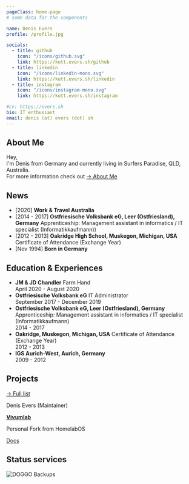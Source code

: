 ```yaml
---
pageClass: home-page
# some data for the components

name: Denis Evers
profile: /profile.jpg

socials:
  - title: github
    icon: "/icons/github.svg"
    link: https://kutt.evers.sh/github
  - title: linkedin
    icon: "/icons/linkedin-mono.svg"
    link: https://kutt.evers.sh/linkedin
  - title: instagram
    icon: "/icons/instagram-mono.svg"
    link: https://kutt.evers.sh/instagram

#cv: https://evers.sh
bio: IT enthusiast
email: denis (at) evers (dot) sh
---
```


<ProfileSection :frontmatter="$page.frontmatter" />

## About Me

Hey, <br/>
I'm Denis from Germany and currently living in Surfers Paradise, QLD, Australia. <br/>
For more information check out [→ About Me](/about/)

## News

- [2020] **Work & Travel Australia** 
- [2014 - 2017] **Ostfriesische Volksbank eG, Leer (Ostfriesland), Germany** Apprenticeship: Management assistant in informatics / IT specialist (Informatikkaufmann))
- [2012 - 2013] **Oakridge High School, Muskegon, Michigan, USA** Certificate of Attendance (Exchange Year)
- [Nov 1994] **Born in Germany**


## Education & Experiences

- **JM & JD Chandler** Farm Hand <br/>
April 2020 - August 2020
- **Ostfriesische Volksbank eG** IT Administrator <br/>
September 2017 - December 2019
- **Ostfriesische Volksbank eG, Leer (Ostfriesland), Germany** Apprenticeship: Management assistant in informatics / IT specialist (Informatikkaufmann) <br/>
2014 - 2017
- **Oakridge, Muskegon, Michigan, USA** Certificate of Attendance (Exchange Year) <br/>
2012 - 2013
- **IGS Aurich-West, Aurich, Germany** <br/>
2009 - 2012



## Projects


[→ Full list](/projects/)

<ProjectCard image="/projects/2.png"
hideBorder=true>

  Denis Evers (Maintainer)
  
  [**Vivumlab**](https://github.com/VivumLab/VivumLab)
  
  Personal Fork from HomelabOS

  [Docs](https://docs.vivumlab.com)
  
</ProjectCard>

## Status services

![DOGGO Backups](https://img.shields.io/endpoint?label=DOGGO%20Backups&style=for-the-badge&url=https%3A%2F%2Fhc.evers.sh%2Fbadge%2F433c549d-5a73-4480-bce5-db2cf79b38c0%2FKZOCJQXv-2%2Fdoggo.shields)

<!-- Custom style for this page -->

<style lang="stylus">

.theme-container.home-page .page
  font-size 14px
  font-family "lucida grande", "lucida sans unicode", lucida, "Helvetica Neue", Helvetica, Arial, sans-serif;
  p
    margin 0 0 0.5rem
  p, ul, ol
    line-height normal
  a
    font-weight normal
  .theme-default-content:not(.custom) > h2
    margin-bottom 0.5rem
  .theme-default-content:not(.custom) > h2:first-child + p
    margin-top 0.5rem
  .theme-default-content:not(.custom) > h3
    padding-top 4rem

  /* Override */
  .md-card
    margin-top 0.5em
    .card-image
      padding 0.2rem
      img
        max-width 120px
        max-height 120px
    .card-content p
      -webkit-margin-after 0.2em

@media (max-width: 419px)
  .theme-container.home-page .page
    p, ul, ol
      line-height 1.5

    .md-card
      .card-image
        img 
          width 100%
          max-width 400px

</style>
